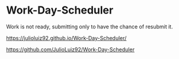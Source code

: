 # Work-Day-Scheduler

Work is not ready, submitting only to have the chance of resubmit it.

https://julioluiz92.github.io/Work-Day-Scheduler/

https://github.com/JulioLuiz92/Work-Day-Scheduler